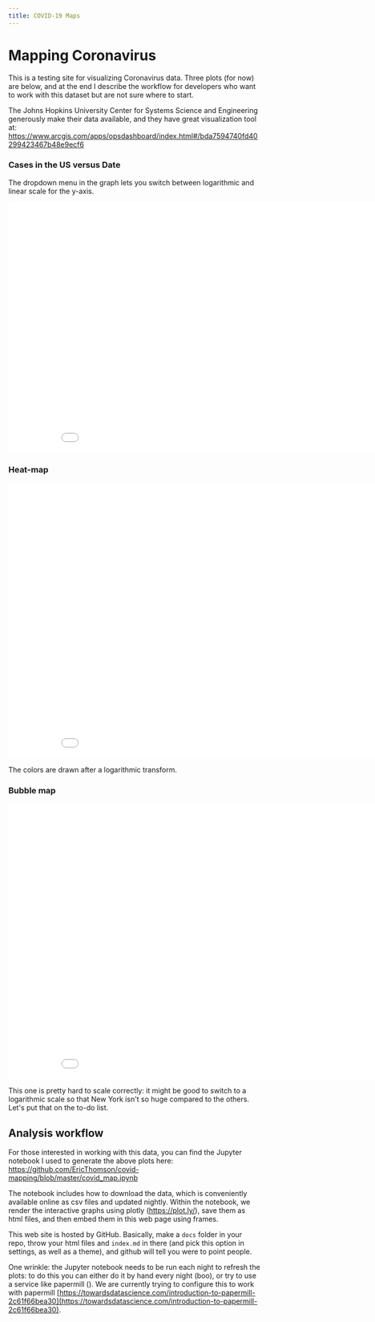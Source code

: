 ```yaml
---
title: COVID-19 Maps
---
```

# Mapping Coronavirus
This is a testing site for visualizing Coronavirus data. Three plots (for now) are below, and at the end I describe the workflow for developers who want to work with this dataset but are not sure where to start.

The Johns Hopkins University Center for Systems Science and Engineering  generously make their data available, and they have great visualization  tool at: https://www.arcgis.com/apps/opsdashboard/index.html#/bda7594740fd40299423467b48e9ecf6

### Cases in the US versus Date
The dropdown menu in the graph lets you switch between logarithmic and linear scale for the y-axis.

<iframe src="cases_v_time.html"  width="900" height="500" frameborder="0" scrolling="no"></iframe>


### Heat-map

<iframe src="choropleth.html"  width="900" height="550" frameborder="0" scrolling="no"></iframe>

The colors are drawn after a logarithmic transform.

### Bubble map

<iframe src="bubble.html"  width="900" height="550"  frameborder="0" scrolling="no"></iframe>

This one is pretty hard to scale correctly: it might be good to switch to a logarithmic scale so that New York isn't so huge compared to the others. Let's put that on the to-do list.

## Analysis workflow
For those interested in working with this data, you can find the Jupyter notebook I used to generate the above plots here:
https://github.com/EricThomson/covid-mapping/blob/master/covid_map.ipynb

 The notebook includes how to download the data, which is conveniently available online as csv files and updated nightly. Within the notebook, we render the interactive graphs using plotly (https://plot.ly/), save them as html files, and then embed them in this web page using frames.

 This web site is hosted by GitHub. Basically, make a `docs` folder in your repo, throw your html files and `index.md` in there (and pick this option in settings, as well as a theme), and github will tell you were to point people.

One wrinkle: the Jupyter notebook needs to be run each night to refresh the plots: to do this you can either do it by hand every night (boo), or try to use a service like papermill (). We are currently trying to configure this to work with papermill [https://towardsdatascience.com/introduction-to-papermill-2c61f66bea30](https://towardsdatascience.com/introduction-to-papermill-2c61f66bea30).
